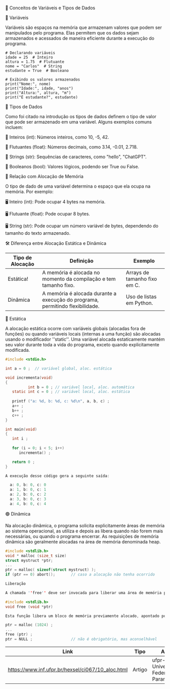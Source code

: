 📌 Conceitos de Variáveis e Tipos de Dados

🔵 Variáveis

Variáveis são espaços na memória que armazenam valores que podem ser manipulados pelo programa. Elas permitem que os dados sejam armazenados e acessados de maneira eficiente durante a execução do programa.
```pyhton
# Declarando variáveis
idade = 25  # Inteiro
altura = 1.75  # Flutuante
nome = "Carlos"  # String
estudante = True  # Booleano

# Exibindo os valores armazenados
print("Nome:", nome)
print("Idade:", idade, "anos")
print("Altura:", altura, "m")
print("É estudante?", estudante)
```

🔵 Tipos de Dados

Como foi citado na introdução os tipos de dados definem o tipo de valor que pode ser armazenado em uma variável. Alguns exemplos comuns incluem:


📌 Inteiros (int): Números inteiros, como 10, -5, 42.

📌 Flutuantes (float): Números decimais, como 3.14, -0.01, 2.718.

📌 Strings (str): Sequências de caracteres, como "hello", "ChatGPT".

📌 Booleanos (bool): Valores lógicos, podendo ser True ou False.


🔵 Relação com Alocação de Memória

O tipo de dado de uma variável determina o espaço que ela ocupa na memória. Por exemplo:

🖥️ Inteiro (int): Pode ocupar 4 bytes na memória.

🖥️ Flutuante (float): Pode ocupar 8 bytes.

🖥️ String (str): Pode ocupar um número variável de bytes, dependendo do tamanho do texto armazenado.

🛠️ Diferença entre Alocação Estática e Dinâmica

Tipo de Alocação | Definição | Exemplo
------|--------|--------------|
Estática!|A memória é alocada no momento da compilação e tem tamanho fixo.|Arrays de tamanho fixo em C.
Dinâmica|A memória é alocada durante a execução do programa, permitindo flexibilidade.|Uso de listas em Python. 


🔵 Estática

A alocação estática ocorre com variáveis globais (alocadas fora de funções) ou quando variáveis locais (internas a uma função) são alocadas usando o modificador ''static''. Uma variável alocada estaticamente mantém seu valor durante toda a vida do programa, exceto quando explicitamente modificada.
``` C
#include <stdio.h>

int a = 0 ;  // variável global, aloc. estática

void incrementa(void)
{
          int b = 0 ; // variável local, aloc. automática
   static int c = 0 ; // variável local, aloc. estática
   
   printf ("a: %d, b: %d, c: %d\n", a, b, c) ;
   a++ ;
   b++ ;
   c++ ;
}

int main(void)
{
   int i ;
  
   for (i = 0; i < 5; i++)
      incrementa() ;

   return 0 ;
}

A execução desse código gera a seguinte saída:

  a: 0, b: 0, c: 0
  a: 1, b: 0, c: 1
  a: 2, b: 0, c: 2
  a: 3, b: 0, c: 3
  a: 4, b: 0, c: 4
```
🟢 Dinâmica

Na alocação dinâmica, o programa solicita explicitamente áreas de memória ao sistema operacional, as utiliza e depois as libera quando não forem mais necessárias, ou quando o programa encerrar. As requisições de memória dinâmica são geralmente alocadas na área de memória denominada heap.

``` C
#include <stdlib.h>
void * malloc (size_t size)
struct mystruct *ptr;
...
ptr = malloc( sizeof(struct mystruct) );
if (ptr == 0) abort();       // caso a alocação não tenha ocorrido

Liberação

A chamada ''free'' deve ser invocada para liberar uma área de memória previamente alocada dinamicamente:

#include <stdlib.h>
void free (void *ptr)

Esta função libera um bloco de memória previamente alocado, apontado por ''ptr''. Atenção: o ponteiro ''ptr'' continua apontando para o bloco liberado e por isso é aconselhável mudar seu valor para ''NULL'' após a liberação:

ptr = malloc (1024) ;
...
free (ptr) ;
ptr = NULL ;                 // não é obrigatório, mas aconselhável

```
Link | Tipo | Autor 
------|--------|--------------|
https://www.inf.ufpr.br/hexsel/ci067/10_aloc.html|Artigo|ufpr-Universidade Federal do Paraná
